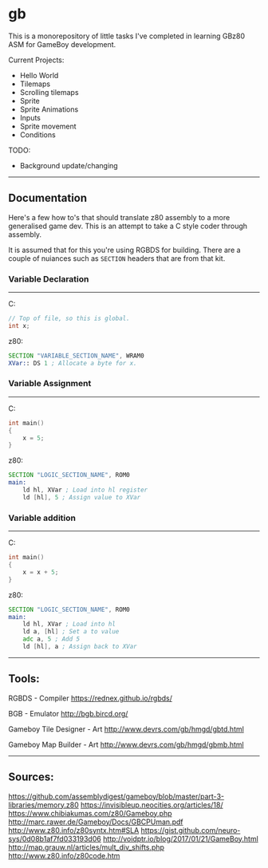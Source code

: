 # gb
This is a monorepository of little tasks I've completed in learning GBz80 ASM for GameBoy development.

Current Projects:
- Hello World
- Tilemaps
- Scrolling tilemaps
- Sprite
- Sprite Animations
- Inputs
- Sprite movement
- Conditions

TODO:

- Background update/changing

---
## Documentation

Here's a few how to's that should translate z80 assembly to a more generalised game dev. This is an attempt to take a C style coder through assembly.

It is assumed that for this you're using RGBDS for building. There are a couple of nuiances such as `SECTION` headers that are from that kit.

### Variable Declaration
---

C:
```c
// Top of file, so this is global.
int x;
```

z80:
```asm
SECTION "VARIABLE_SECTION_NAME", WRAM0
XVar:: DS 1 ; Allocate a byte for x.
```

### Variable Assignment
---

C:
```c
int main()
{
    x = 5;
}
```

z80:
```asm
SECTION "LOGIC_SECTION_NAME", ROM0
main:
    ld hl, XVar ; Load into hl register
    ld [hl], 5 ; Assign value to XVar
```


### Variable addition
---
C:
```c
int main()
{
    x = x + 5;
}
```

z80:
```asm
SECTION "LOGIC_SECTION_NAME", ROM0
main:
    ld hl, XVar ; Load into hl
	ld a, [hl] ; Set a to value
	adc a, 5 ; Add 5
	ld [hl], a ; Assign back to XVar
```
---
## Tools:
RGBDS - Compiler
https://rednex.github.io/rgbds/

BGB - Emulator
http://bgb.bircd.org/

Gameboy Tile Designer - Art
http://www.devrs.com/gb/hmgd/gbtd.html

Gameboy Map Builder - Art
http://www.devrs.com/gb/hmgd/gbmb.html

---
## Sources:
https://github.com/assemblydigest/gameboy/blob/master/part-3-libraries/memory.z80
https://invisibleup.neocities.org/articles/18/
https://www.chibiakumas.com/z80/Gameboy.php
http://marc.rawer.de/Gameboy/Docs/GBCPUman.pdf
http://www.z80.info/z80syntx.htm#SLA
https://gist.github.com/neuro-sys/0d08b1af7fd033193d06
http://voidptr.io/blog/2017/01/21/GameBoy.html
http://map.grauw.nl/articles/mult_div_shifts.php
http://www.z80.info/z80code.htm